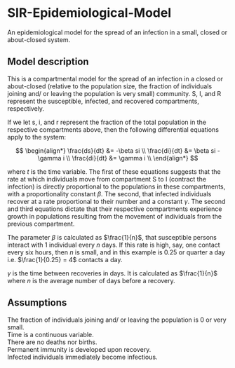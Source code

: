# SIR-Epidemiological-Model
An epidemiological model for the spread of an infection in a small, closed or about-closed system.


## Model description 

This is a compartmental model for the spread of an infection in a closed or about-closed (relative to the population size, the fraction of individuals joining and/ or leaving the population is very small) community. S, I, and R represent the susceptible, infected, and recovered compartments, respectively.

If we let s, i, and r represent the fraction of the total population in the respective compartments above, then the following differential equations apply to the system:

$$
\begin{align*} 
\frac{ds}{dt} &= -\beta si \\
\frac{di}{dt} &= \beta si - \gamma i \\
\frac{di}{dt} &= \gamma i \\
\end{align*}
$$

where $t$ is the time variable.
The first of these equations suggests that the rate at which individuals move from compartment S to I (contract the infection) is directly proportional to the populations in these compartments, with a proportionality constant $\beta$. The second, that infected individuals recover at a rate proportional to their number and a constant $\gamma$. The second and third equations dictate that their respective compartments experience growth in populations resulting from the movement of individuals from the previous compartment.

The parameter $\beta$ is calculated as $\frac{1}{n}$, that susceptible persons interact with $1$ individual every $n$ days. If this rate is high, say, one contact every six hours, then $n$ is small, and in this example is $0.25$ or quarter a day i.e. $\frac{1}{0.25} = 4$ contacts a day.

$\gamma$ is the time between recoveries in days. It is calculated as $\frac{1}{n}$ where $n$ is the average number of days before a recovery.

## Assumptions
The fraction of individuals joining and/ or leaving the population is 0 or very small. <br/>
Time is a continuous variable. <br/>
There are no deaths nor births. <br/>
Permanent immunity is developed upon recovery. <br/>
Infected individuals immediately become infectious.

